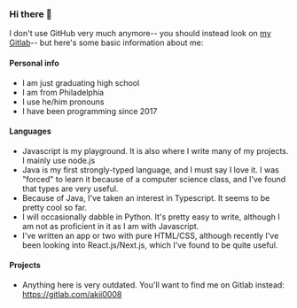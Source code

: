 ### Hi there 👋

I don't use GitHub very much anymore-- you should instead look on [my Gitlab](https://gitlab.com/akii0008)-- but here's some basic information about me:

#### Personal info
* I am just graduating high school
* I am from Philadelphia
* I use he/him pronouns
* I have been programming since 2017

#### Languages
* Javascript is my playground. It is also where I write many of my projects. I mainly use node.js
* Java is my first strongly-typed language, and I must say I love it. I was "forced" to learn it because of a computer science class, and I've found that types are very useful.
* Because of Java, I've taken an interest in Typescript. It seems to be pretty cool so far.
* I will occasionally dabble in Python. It's pretty easy to write, although I am not as proficient in it as I am with Javascript.
* I've written an app or two with pure HTML/CSS, although recently I've been looking into React.js/Next.js, which I've found to be quite useful.

#### Projects
* Anything here is very outdated. You'll want to find me on Gitlab instead: https://gitlab.com/akii0008

